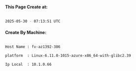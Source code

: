 
   
#### This Page Create at:

```bash

2025-05-30 - 07:13:51 UTC

```

#### Create By Machine:

```bash

Host Name : fv-az1392-386

platform  : Linux-6.11.0-1015-azure-x86_64-with-glibc2.39

Ip Local  : 10.1.0.66

```

